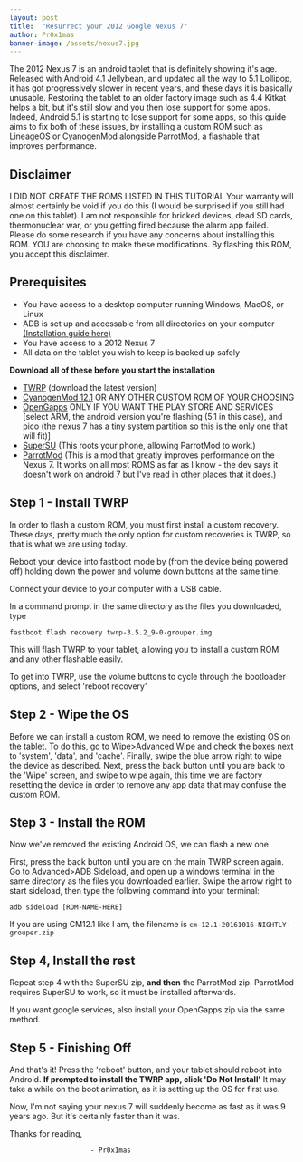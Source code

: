 ```yaml
---
layout: post
title:  "Resurrect your 2012 Google Nexus 7"
author: Pr0x1mas
banner-image: /assets/nexus7.jpg
---
```


The 2012 Nexus 7 is an android tablet that is definitely showing it's age. Released with Android 4.1 Jellybean, and updated all the way to 5.1 Lollipop, it has got progressively slower in recent years, and these days it is basically unusable. Restoring the tablet to an older factory image such as 4.4 Kitkat helps a bit, but it's still slow and you then lose support for some apps. Indeed, Android 5.1 is starting to lose support for some apps, so this guide aims to fix both of these issues, by installing a custom ROM such as LineageOS or CyanogenMod alongside ParrotMod, a flashable that improves performance.


## Disclaimer
I DID NOT CREATE THE ROMS LISTED IN THIS TUTORIAL
Your warranty will almost certainly be void if you do this (I would be surprised if you still had one on this tablet).
I am not responsible for bricked devices, dead SD cards, thermonuclear war, or you getting fired because the alarm app failed. Please do some research if you have any concerns about installing this ROM. YOU are choosing to make these modifications. By flashing this ROM, you accept this disclaimer.

## Prerequisites

* You have access to a desktop computer running Windows, MacOS, or Linux 
* ADB is set up and accessable from all directories on your computer [(Installation guide here)](https://www.xda-developers.com/install-adb-windows-macos-linux/)
* You have access to a 2012 Nexus 7
* All data on the tablet you wish to keep is backed up safely

**Download all of these before you start the installation**

* [TWRP](https://dl.twrp.me/grouper/) (download the latest version)
* [CyanogenMod 12.1](https://cyanogenmodroms.com/link/cm-12-1-20161016-nightly-grouper-zip/) OR ANY OTHER CUSTOM ROM OF YOUR CHOOSING
* [OpenGapps](https://opengapps.org/) ONLY IF YOU WANT THE PLAY STORE AND SERVICES [select ARM, the android version you're flashing (5.1 in this case), and pico (the nexus 7 has a tiny system partition so this is the only one that will fit)]
* [SuperSU](https://download.chainfire.eu/696/supersu/) (This roots your phone, allowing ParrotMod to work.)
* [ParrotMod](https://parrotgeek.com/dl.php?file=ParrotMod_Universal_2016-08-31.zip) (This is a mod that greatly improves performance on the Nexus 7. It works on all most ROMS as far as I know - the dev says it doesn't work on android 7 but I've read in other places that it does.)

## Step 1 - Install TWRP

In order to flash a custom ROM, you must first install a custom recovery. These days, pretty much the only option for custom recoveries is TWRP, so that is what we are using today.

Reboot your device into fastboot mode by (from the device being powered off) holding down the power and volume down buttons at the same time.

Connect your device to your computer with a USB cable.

In a command prompt in the same directory as the files you downloaded, type

`fastboot flash recovery twrp-3.5.2_9-0-grouper.img`

This will flash TWRP to your tablet, allowing you to install a custom ROM and any other flashable easily.

To get into TWRP, use the volume buttons to cycle through the bootloader options, and select 'reboot recovery'

## Step 2 - Wipe the OS

Before we can install a custom ROM, we need to remove the existing OS on the tablet. To do this, go to Wipe>Advanced Wipe and check the boxes next to 'system', 'data', and 'cache'. Finally, swipe the blue arrow right to wipe the device as described. Next, press the back button until you are back to the 'Wipe' screen, and swipe to wipe again, this time we are factory resetting the device in order to remove any app data that may confuse the custom ROM.

## Step 3 - Install the ROM

Now we've removed the existing Android OS, we can flash a new one.

First, press the back button until you are on the main TWRP screen again. Go to Advanced>ADB Sideload, and open up a windows terminal in the same directory as the files you downloaded earlier. Swipe the arrow right to start sideload, then type the following command into your terminal:

```
adb sideload [ROM-NAME-HERE]
```

If you are using CM12.1 like I am, the filename is `cm-12.1-20161016-NIGHTLY-grouper.zip`

## Step 4, Install the rest

Repeat step 4 with the SuperSU zip, **and then** the ParrotMod zip. ParrotMod requires SuperSU to work, so it must be installed afterwards.

If you want google services, also install your OpenGapps zip via the same method.

## Step 5 - Finishing Off

And that's it! Press the 'reboot' button, and your tablet should reboot into Android. **If prompted to install the TWRP app, click 'Do Not Install'** It may take a while on the boot animation, as it is setting up the OS for first use.

Now, I'm not saying your nexus 7 will suddenly become as fast as it was 9 years ago. But it's certainly faster than it was.


Thanks for reading,  

                        - Pr0x1mas